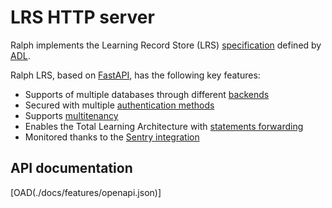 # LRS HTTP server

Ralph implements the Learning Record Store (LRS) [specification](https://github.com/adlnet/xAPI-Spec/blob/master/xAPI-Communication.md#part-three-data-processing-validation-and-security) defined by [ADL](https://github.com/adlnet).

Ralph LRS, based on [FastAPI](https://fastapi.tiangolo.com/), has the following key features:

- Supports of multiple databases through different [backends](../tutorials/lrs/backends.md)
- Secured with multiple [authentication methods](../tutorials/lrs/authentication/index.md)
- Supports [multitenancy](../tutorials/lrs/multitenancy.md)
- Enables the Total Learning Architecture with [statements forwarding](../tutorials/lrs/forwarding.md)
- Monitored thanks to the [Sentry integration](../tutorials/lrs/sentry.md)


## API documentation

[OAD(./docs/features/openapi.json)]
